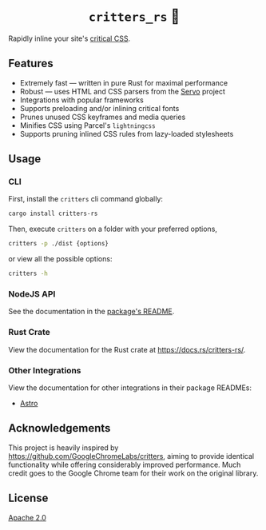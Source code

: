 <div align="center">
	<h1><code>critters_rs</code> 🦔</h1>
</div>

Rapidly inline your site's [critical CSS].

## Features

- Extremely fast — written in pure Rust for maximal performance
- Robust — uses HTML and CSS parsers from the [Servo](https://servo.org/) project
- Integrations with popular frameworks
- Supports preloading and/or inlining critical fonts
- Prunes unused CSS keyframes and media queries
- Minifies CSS using Parcel's `lightningcss`
- Supports pruning inlined CSS rules from lazy-loaded stylesheets

## Usage

### CLI

First, install the `critters` cli command globally:

```sh
cargo install critters-rs
```

Then, execute `critters` on a folder with your preferred options,

```sh
critters -p ./dist {options}
```

or view all the possible options:

```sh
critters -h
```

### NodeJS API

See the documentation in the [package's README](./packages/critters/README.md).

### Rust Crate

View the documentation for the Rust crate at https://docs.rs/critters-rs/.

### Other Integrations

View the documentation for other integrations in their package READMEs:

- [Astro](./packages/astro/README.md)

## Acknowledgements

This project is heavily inspired by https://github.com/GoogleChromeLabs/critters, aiming to provide identical functionality while offering considerably improved performance. Much credit goes to the Google Chrome team for their work on the original library.

## License

[Apache 2.0](LICENSE)

[critical css]: https://www.smashingmagazine.com/2015/08/understanding-critical-css/

